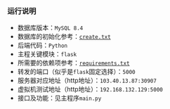 ### 运行说明

- 数据库版本：`MySQL 8.4` 
- 数据库的初始化参考：[`create.txt`](./create.txt)
- 后端代码：`Python`
- 主程关键模块：`flask`
- 所需要的依赖项参考：[`requirements.txt`](./requirements.txt)
- 转发的端口（似乎是`flask`固定选择）：`5000`
- 服务器对应地址（http地址）：`103.40.13.87:30907`
- 虚拟机测试地址（http地址）：`192.168.132.129:5000`
- 接口及功能：见主程序`main.py`